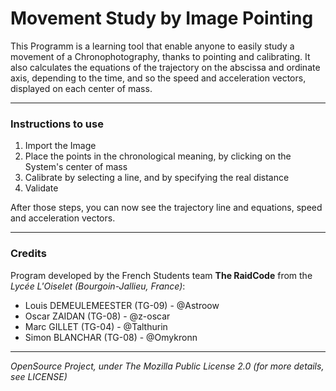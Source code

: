 # Movement Study by Image Pointing

This Programm is a learning tool that enable anyone to easily study a movement of a Chronophotography, thanks to pointing
and calibrating. It also calculates the equations of the trajectory on the abscissa and ordinate axis, depending to the 
time, and so the speed and acceleration vectors, displayed on each center of mass.

---
### Instructions to use
1. Import the Image 
2. Place the points in the chronological meaning, by clicking on the System's center of mass
3. Calibrate by selecting a line, and by specifying the real distance 
4. Validate

After those steps, you can now see the trajectory line and equations, speed and acceleration vectors.

---
### Credits

Program developed by the French Students team **The RaidCode** from the _Lycée L'Oiselet (Bourgoin-Jallieu, France)_:
* Louis DEMEULEMEESTER (TG-09) - @Astroow
* Oscar ZAIDAN (TG-08) - @z-oscar
* Marc GILLET (TG-04) - @Talthurin
* Simon BLANCHAR (TG-08) - @Omykronn

---
_OpenSource Project, under The Mozilla Public License 2.0 (for more details, see LICENSE)_
